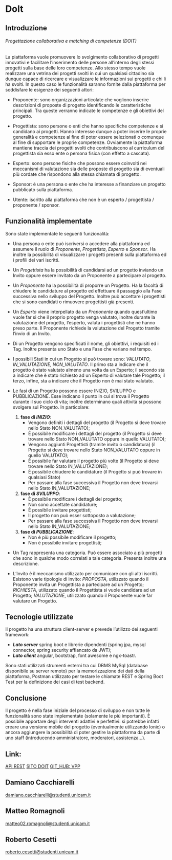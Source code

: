 # DoIt
## Introduzione
###### Progettazione collaborativa e matching di competenze (DOIT)

La piattaforma vuole promuovere lo svolgimento collaborativo di progetti innovativi e facilitare l’inserimento delle persone all’interno degli stessi progetti sulla base delle loro competenze. Allo stesso tempo vuole realizzare una vetrina dei progetti svolti in cui un qualsiasi cittadino sia dunque capace di ricercare e visualizzare le informazioni sui progetti e chi li ha svolti. In questo caso le funzionalità saranno fornite dalla piattaforma per soddisfare le esigenze dei seguenti attori:

- Proponente: sono organizzazioni articolate che vogliono inserire descrizioni di proposte di progetto identificando le caratteristiche principali. Tra queste verranno indicate le competenze e gli obiettivi del progetto.

- Progettista: sono persone o enti che hanno specifiche competenze e si candidano ai progetti. Hanno interesse dunque a poter inserire le proprie generalità e competenze al fine di poter essere selezionati o comunque al fine di supportare le proprie competenze. Ovviamente la piattaforma mantiene traccia dei progetti svolti che contribuiscono al curriculum del progettista sia esso ente o persona fisica (con effetto a cascata).

- Esperto: sono persone fisiche che possono essere coinvolti nei meccanismi di valutazione sia delle proposte di progetto sia di eventuali più cordate che rispondono alla stessa chiamata di progetto.

- Sponsor: è una persona o ente che ha interesse a finanziare un progetto pubblicato sulla piattaforma.

- Utente: iscritto alla piattaforma che non è un esperto / progettista / proponente / sponsor.


## Funzionalità implementate

Sono state implementate le seguenti funzionalità:

- Una persona o ente può iscriversi o accedere alla piattaforma ed assumere il ruolo di *Proponente*, *Progettista*, *Esperto* e *Sponsor*. Ha inoltre la possibilità di visualizzare i progetti presenti sulla piattaforma ed i profili dei vari iscritti.

- Un *Progettista* ha la possibilità di candidarsi ad  un progetto inviando un Invito oppure essere invitato da un Proponente a partecipare al progetto.

- Un *Proponente* ha la possibilità di proporre un Progetto. Ha la facoltà di chiudere le candidature al progetto ed effettuare il passaggio alla Fase successiva nello sviluppo del Progetto. Inoltre può accettare i progettisti che si sono candidati o rimuovere progettisti già presenti.

- Un *Esperto* viene interpellato da un *Proponente* quando quest’ultimo vuole far si che il proprio progetto venga valutato, inoltre durante la valutazione del progetto, l’esperto, valuta i progettisti che ne hanno preso parte. Il Proponente richiede la valutazione del Progetto tramite l’invio di un Invito.

- Di un Progetto vengono specificati il nome, gli obiettivi, i requisiti ed i Tag. Inoltre presenta uno Stato e una Fase che variano nel tempo.

- I possibili Stati in cui un Progetto si può trovare sono: *VALUTATO*, *IN_VALUTAZIONE*, *NON_VALUTATO*. Il primo sta a indicare che il progetto è stato valutato almeno una volta da un Esperto; il secondo sta a indicare che è stato richiesto ad un Esperto di valutare tale Progetto; il terzo, infine, sta a indicare che il Progetto non è mai stato valutato.

- Le fasi di un Progetto possono essere INIZIO, SVILUPPO e PUBBLICAZIONE. Esse indicano il punto in cui si trova il Progetto durante il suo ciclo di vita; inoltre determinano quali attività si possono svolgere sul Progetto. In particolare: 

  1. **fase di _INIZIO_**:
       - Vengono definiti i dettagli del progetto (il Progetto si deve trovare nello Stato NON_VALUTATO);
       - È possibile modificare i dettagli del progetto (il Progetto si deve trovare nello Stato NON_VALUTATO oppure in quello VALUTATO);
       - Vengono aggiunti Progettisti (tramite invito o candidatura) (il Progetto si deve trovare nello Stato NON_VALUTATO oppure in quello VALUTATO);
       - È possibile far valutare il progetto più volte (il Progetto si deve trovare nello Stato IN_VALUTAZIONE);
       - È possibile chiudere le candidature (il Progetto si può trovare in qualsiasi Stato)
       - Per passare alla fase successiva il Progetto non deve trovarsi nello Stato IN_VALUTAZIONE;
  2. **fase di _SVILUPPO_**:
       - È possibile modificare i dettagli del progetto;
       - Non sono accettate candidature;
       - È possibile invitare progettisti;
       - Il progetto non può esser sottoposto a valutazione;
       - Per passare alla fase successiva il Progetto non deve trovarsi nello Stato IN_VALUTAZIONE;
  3. **fase di _PUBBLICAZIONE_**:
       - Non è più possibile modificare il progetto;
       - Non è possibile invitare progettisti;

- Un Tag rappresenta una categoria. Può essere associato a più progetti che sono in qualche modo correlati a tale categoria. Presenta inoltre una descrizione.

- L’Invito è il meccanismo utilizzato per comunicare con gli altri iscritti. Esistono varie tipologie di invito: *PROPOSTA*, utilizzato quando il Proponente invita un Progettista a partecipare ad un Progetto; *RICHIESTA*, utilizzato quando il Progettista si vuole candidare ad un Progetto; *VALUTAZIONE*, utilizzato quando il Proponente vuole far valutare un Progetto.

## Tecnologie utilizzate

Il progetto ha una struttura client-server e prevede l’utilizzo dei seguenti framework: 

- **_Lato server_** spring boot e librerie dipendenti (spring jpa, mysql connector, spring security affiancato da JWT);
- **_Lato client_** angular, bootstrap, font awesome e ngx-toastr.

Sono stati utilizzati strumenti esterni tra cui DBMS MySql (database disponibile su server remoto) per la memorizzazione dei dati della piattaforma, Postman utilizzato per testare le chiamate REST e Spring Boot Test per la definizione dei casi di test backend. 

## Conclusione

Il progetto è nella fase iniziale del processo di sviluppo e non tutte le funzionalità sono state implementate (solamente le più importanti). È possibile apportare degli interventi adattivi e perfettivi: si potrebbe infatti creare una versione mobile del progetto (eventualmente utilizzando Ionic) o ancora aggiungere la possibilità di poter gestire la piattaforma da parte di uno staff (introducendo amministratore, moderatori, assistenza...). 


## Link: 

[API REST](https://docs.google.com/document/d/16OW7QSL1tU7NaCpgY1egUgvuEePVTtGo1WAbr2z3L4s/edit?usp=sharing)
[SITO DOIT](http://207.154.220.231/)
[GIT_HUB: VPP](https://github.com/damiano-cacchiarelli/DMR-DOIT-VP)  


## Damiano Cacchiarelli 
damiano.cacchiarelli@studenti.unicam.it
## Matteo Romagnoli
matteo02.romagnoli@studenti.unicam.it
## Roberto Cesetti
roberto.cesetti@studenti.unicam.it


